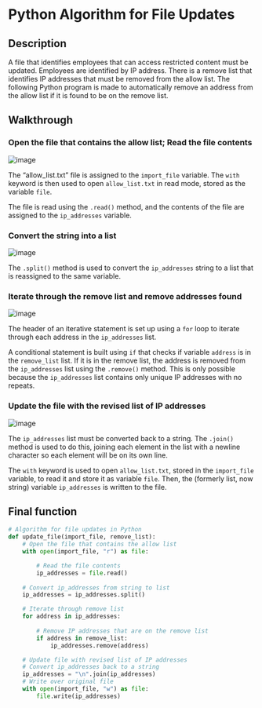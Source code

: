 <h1>Python Algorithm for File Updates</h1>
<h2>Description</h2>
A file that identifies employees that can access restricted content must be updated. Employees are identified by IP address. There is a remove list that identifies IP addresses that must be removed from the allow list. The following Python program is made to automatically remove an address from the allow list if it is found to be on the remove list.
<h2>Walkthrough</h2>
<h3>Open the file that contains the allow list; Read the file contents</h3>

![image](https://github.com/user-attachments/assets/1062166e-4adc-4f2b-bd6e-9c22ebc3c183)


The “allow_list.txt” file is assigned to the `import_file` variable.
The `with` keyword is then used to open `allow_list.txt` in read mode, stored as the variable `file`.

The file is read using the `.read()` method, and the contents of the file are assigned to the `ip_addresses` variable.

<h3>Convert the string into a list</h3>

![image](https://github.com/user-attachments/assets/358b60c1-eba7-435a-b017-0319bd607827)

The `.split()` method is used to convert the `ip_addresses` string to a list that is reassigned to the same variable.

<h3>Iterate through the remove list and remove addresses found</h3>

![image](https://github.com/user-attachments/assets/5d640376-4bac-4bff-a81b-aceabc278d3f)

The header of an iterative statement is set up using a `for` loop to iterate through each address in the `ip_addresses` list.

A conditional statement is built using `if` that checks if variable `address` is in the `remove_list` list. If it is in the remove list, the address is removed from the `ip_addresses` list using the `.remove()` method. This is only possible because the `ip_addresses` list contains only unique IP addresses with no repeats.

<h3>Update the file with the revised list of IP addresses</h3>

![image](https://github.com/user-attachments/assets/5f80520d-7c9c-4f4f-9dfd-092ec7a55897)

The `ip_addresses` list must be converted back to a string. The `.join()` method is used to do this, joining each element in the list with a newline character so each element will be on its own line.

The `with` keyword is used to open `allow_list.txt`, stored in the `import_file` variable, to read it and store it as variable `file`. Then, the (formerly list, now string) variable `ip_addresses` is written to the file.

<h2>Final function</h2>

```py
# Algorithm for file updates in Python
def update_file(import_file, remove_list):
    # Open the file that contains the allow list
    with open(import_file, "r") as file:

        # Read the file contents
        ip_addresses = file.read()
        
    # Convert ip_addresses from string to list
    ip_addresses = ip_addresses.split()

    # Iterate through remove list
    for address in ip_addresses:
        
        # Remove IP addresses that are on the remove list
        if address in remove_list:
            ip_addresses.remove(address)

    # Update file with revised list of IP addresses
    # Convert ip_addresses back to a string
    ip_addresses = "\n".join(ip_addresses)
    # Write over original file
    with open(import_file, "w") as file:
        file.write(ip_addresses) 

```
